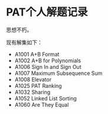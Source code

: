 # PAT个人解题记录

思想不朽。

现有解集如下：

- A1001 A+B Format
- A1002 A+B for Polynomials
- A1006 Sign In and Sign Out
- A1007 Maximum Subsequence Sum
- A1008 Elevator
- A1025 PAT Ranking
- A1032 Sharing
- A1052 Linked List Sorting
- A1060 Are They Equal